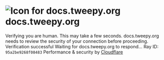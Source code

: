 # ![Icon for docs.tweepy.org](https://docs.tweepy.org/favicon.ico)docs.tweepy.org
Verifying you are human. This may take a few seconds.
docs.tweepy.org needs to review the security of your connection before proceeding.
Verification successful
Waiting for docs.tweepy.org to respond...
Ray ID: `95a2be9268f08483`
Performance & security by [Cloudflare](https://www.cloudflare.com?utm_source=challenge&utm_campaign=m)

